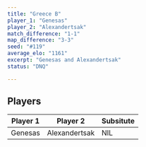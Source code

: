 ```yaml
---
title: "Greece B"
player_1: "Genesas"
player_2: "Alexandertsak"
match_difference: "1-1"
map_difference: "3-3"
seed: "#119"
average_elo: "1161"
excerpt: "Genesas and Alexandertsak"
status: "DNQ"

---
```

## Players

| Player 1 | Player 2 | Subsitute |
| -- | -- | -- |
| Genesas | Alexandertsak | NIL |
